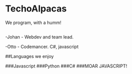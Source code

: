 # TechoAlpacas

We program, with a humm!

##
-Johan - Webdev and team lead. 

-Otto - Codemancer. C#, javascript

##Languages we enjoy

###Javascript
###Python
###C#
###MOAR JAVASCRIPT!
